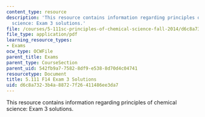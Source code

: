 ```yaml
---
content_type: resource
description: 'This resource contains information regarding principles of chemical
  science: Exam 3 solutions.'
file: /courses/5-111sc-principles-of-chemical-science-fall-2014/d6c8a7323b4a88727f26411486ee3da7_MIT5_111F14_Exam3Sol.pdf
file_type: application/pdf
learning_resource_types:
- Exams
ocw_type: OCWFile
parent_title: Exams
parent_type: CourseSection
parent_uid: 542fb9a7-7582-8df9-e538-8d70d4c04741
resourcetype: Document
title: 5.111 F14 Exam 3 Solutions
uid: d6c8a732-3b4a-8872-7f26-411486ee3da7
---
```

This resource contains information regarding principles of chemical science: Exam 3 solutions.

